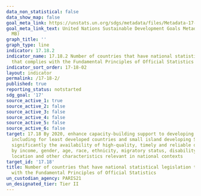 ```yaml
---
data_non_statistical: false
data_show_map: false
goal_meta_link: https://unstats.un.org/sdgs/metadata/files/Metadata-17-18-02.pdf
goal_meta_link_text: United Nations Sustainable Development Goals Metadata (PDF 4.0
  MB)
graph_title: ''
graph_type: line
indicator: 17.18.2
indicator_name: 17.18.2 Number of countries that have national statistical legislation
  that complies with the Fundamental Principles of Official Statistics
indicator_sort_order: 17-18-02
layout: indicator
permalink: /17-18-2/
published: true
reporting_status: notstarted
sdg_goal: '17'
source_active_1: true
source_active_2: false
source_active_3: false
source_active_4: false
source_active_5: false
source_active_6: false
target: 17.18 By 2020, enhance capacity-building support to developing countries,
  including for least developed countries and small island developing States, to increase
  significantly the availability of high-quality, timely and reliable data disaggregated
  by income, gender, age, race, ethnicity, migratory status, disability, Geographical
  location and other characteristics relevant in national contexts
target_id: '17.18'
title: Number of countries that have national statistical legislation that complies
  with the Fundamental Principles of Official Statistics
un_custodian_agency: PARIS21
un_designated_tier: Tier II
---
```


